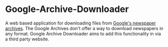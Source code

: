 # Google-Archive-Downloader
A web based application for downloading files from [Google's newspaper archives](https://news.google.com/newspapers). The Google Archives don't offer a way to download newspapers in any format. Google Archive Downloader aims to add this functionality in via a third party website. 
